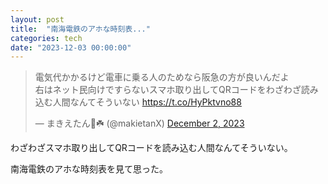 ```yaml
---
layout: post
title:  "南海電鉄のアホな時刻表..."
categories: tech
date: "2023-12-03 00:00:00"
---
```


<blockquote class="twitter-tweet tw-align-center"><p lang="ja" dir="ltr">電気代かかるけど電車に乗る人のためなら阪急の方が良いんだよ<br>右はネット民向けですらないスマホ取り出してQRコードをわざわざ読み込む人間なんてそういない <a href="https://t.co/HyPktvno88">https://t.co/HyPktvno88</a></p>&mdash; まきえたん🥦☘️ (@makietanX) <a href="https://twitter.com/makietanX/status/1730979310432075777?ref_src=twsrc%5Etfw">December 2, 2023</a></blockquote> <script async src="https://platform.twitter.com/widgets.js" charset="utf-8"></script>

わざわざスマホ取り出してQRコードを読み込む人間なんてそういない。

南海電鉄のアホな時刻表を見て思った。

